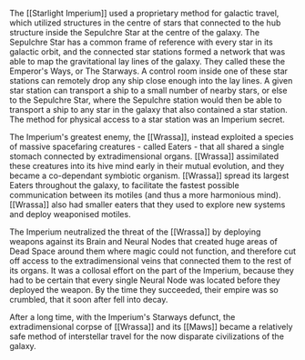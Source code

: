 The [[Starlight Imperium]] used a proprietary method for galactic travel, which utilized structures in the centre of stars that connected to the hub structure inside the Sepulchre Star at the centre of the galaxy. The Sepulchre Star has a common frame of reference with every star in its galactic orbit, and the connected star stations formed a network that was able to map the gravitational lay lines of the galaxy. They called these the Emperor's Ways, or The Starways. A control room inside one of these star stations can remotely drop any ship close enough into the lay lines. A given star station can transport a ship to a small number of nearby stars, or else to the Sepulchre Star, where the Sepulchre station would then be able to transport a ship to any star in the galaxy that also contained a star station. The method for physical access to a star station was an Imperium secret.

The Imperium's greatest enemy, the [[Wrassa]], instead exploited a species of massive spacefaring creatures - called Eaters - that all shared a single stomach connected by extradimensional organs. [[Wrassa]] assimilated these creatures into its hive mind early in their mutual evolution, and they became a co-dependant symbiotic organism. [[Wrassa]] spread its largest Eaters throughout the galaxy, to facilitate the fastest possible communication between its motiles (and thus a more harmonious mind). [[Wrassa]] also had smaller eaters that they used to explore new systems and deploy weaponised motiles.

The Imperium neutralized the threat of the [[Wrassa]] by deploying weapons against its Brain and Neural Nodes that created huge areas of Dead Space around them where magic could not function, and therefore cut off access to the extradimensional veins that connected them to the rest of its organs. It was a collosal effort on the part of the Imperium, because they had to be certain that every single Neural Node was located before they deployed the weapon. By the time they succeeded, their empire was so crumbled, that it soon after fell into decay.

After a long time, with the Imperium's Starways defunct, the extradimensional corpse of [[Wrassa]] and its [[Maws]] became a relatively safe method of interstellar travel for the now disparate civilizations of the galaxy.